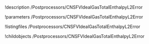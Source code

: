 !description /Postprocessors/CNSFVIdealGasTotalEnthalpyL2Error

!parameters /Postprocessors/CNSFVIdealGasTotalEnthalpyL2Error

!listingfiles /Postprocessors/CNSFVIdealGasTotalEnthalpyL2Error

!childobjects /Postprocessors/CNSFVIdealGasTotalEnthalpyL2Error
